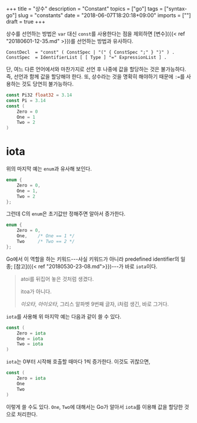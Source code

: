 +++
title = "상수"
description = "Constant"
topics = ["go"]
tags = ["syntax-go"]
slug = "constants"
date = "2018-06-07T18:20:18+09:00"
imports = [""]
draft = true
+++

상수를 선언하는 방법은 `var` 대신 `const`를 사용한다는 점을 제외하면 [변수]({{< ref "20180601-12-35.md" >}})를 선언하는 방법과 유사하다. 

```
ConstDecl  = "const" ( ConstSpec | "(" { ConstSpec ";" } ")" ) .
ConstSpec  = IdentifierList [ [ Type ] "=" ExpressionList ] .
```

단, 여느 다른 언어에서와 마찬가지로 선언 후 나중에 값을 할당하는 것은 불가능하다. 즉, 선언과 함께 값을 할당해야 한다. 또, 상수라는 것을 명확히 해야하기 때문에 `:=`를 사용하는 것도 당연히 불가능하다.

```go
const Pi32 float32 = 3.14
const Pi = 3.14
const (
	Zero = 0
	One = 1
	Two = 2
)
```

# iota

위의 마지막 예는 `enum`과 유사해 보인다.

```c
enum {
	Zero = 0,
	One = 1,
	Two = 2
};
```

그런데 C의 `enum`은 초기값만 정해주면 알아서 증가한다.

```c
enum {
	Zero = 0,
	One,	/* One == 1 */
	Two		/* Two == 2 */
};
```

Go에서 이 역할을 하는 키워드---사실 키워드가 아니라 predefined identifier의 일종; [참고]({{< ref "20180530-23-08.md">}})---가 바로 `iota`이다.

> atoi를 뒤집어 놓은 것처럼 생겼다.
>
> itoa가 아니다.
>
> *이오타*, *아이오타*, 그리스 알파벳 9번째 글자, i처럼 생긴, 바로 그거다.

`iota`를 사용해 위 마지막 예는 다음과 같이 쓸 수 있다.

```go
const (
	Zero = iota
	One = iota
	Two = iota
)
```

`iota`는 0부터 시작해 호출할 때마다 1씩 증가한다. 이것도 귀찮으면,

```go
const (
	Zero = iota
	One
	Two
)
```

이렇게 쓸 수도 있다.  `One`, `Two`에 대해서는 Go가 알아서 `iota`를 이용해 값을 할당한 것으로 처리한다.


